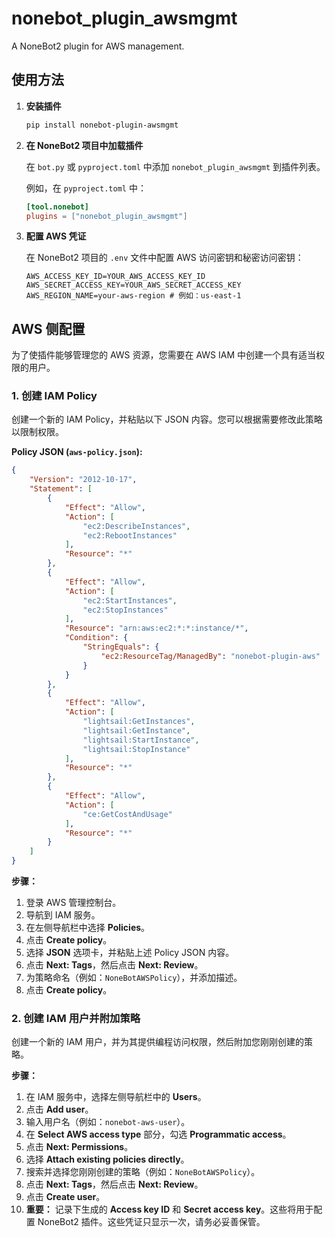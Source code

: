# nonebot_plugin_awsmgmt

A NoneBot2 plugin for AWS management.

## 使用方法

1.  **安装插件**

    ```bash
    pip install nonebot-plugin-awsmgmt
    ```

2.  **在 NoneBot2 项目中加载插件**

    在 `bot.py` 或 `pyproject.toml` 中添加 `nonebot_plugin_awsmgmt` 到插件列表。

    例如，在 `pyproject.toml` 中：

    ```toml
    [tool.nonebot]
    plugins = ["nonebot_plugin_awsmgmt"]
    ```

3.  **配置 AWS 凭证**

    在 NoneBot2 项目的 `.env` 文件中配置 AWS 访问密钥和秘密访问密钥：

    ```
    AWS_ACCESS_KEY_ID=YOUR_AWS_ACCESS_KEY_ID
    AWS_SECRET_ACCESS_KEY=YOUR_AWS_SECRET_ACCESS_KEY
    AWS_REGION_NAME=your-aws-region # 例如：us-east-1
    ```

## AWS 侧配置

为了使插件能够管理您的 AWS 资源，您需要在 AWS IAM 中创建一个具有适当权限的用户。

### 1. 创建 IAM Policy

创建一个新的 IAM Policy，并粘贴以下 JSON 内容。您可以根据需要修改此策略以限制权限。

**Policy JSON (`aws-policy.json`):**

```json
{
    "Version": "2012-10-17",
    "Statement": [
        {
            "Effect": "Allow",
            "Action": [
                "ec2:DescribeInstances",
                "ec2:RebootInstances"
            ],
            "Resource": "*"
        },
        {
            "Effect": "Allow",
            "Action": [
                "ec2:StartInstances",
                "ec2:StopInstances"
            ],
            "Resource": "arn:aws:ec2:*:*:instance/*",
            "Condition": {
                "StringEquals": {
                    "ec2:ResourceTag/ManagedBy": "nonebot-plugin-aws"
                }
            }
        },
        {
            "Effect": "Allow",
            "Action": [
                "lightsail:GetInstances",
                "lightsail:GetInstance",
                "lightsail:StartInstance",
                "lightsail:StopInstance"
            ],
            "Resource": "*"
        },
        {
            "Effect": "Allow",
            "Action": [
                "ce:GetCostAndUsage"
            ],
            "Resource": "*"
        }
    ]
}
```

**步骤：**

1.  登录 AWS 管理控制台。
2.  导航到 IAM 服务。
3.  在左侧导航栏中选择 **Policies**。
4.  点击 **Create policy**。
5.  选择 **JSON** 选项卡，并粘贴上述 Policy JSON 内容。
6.  点击 **Next: Tags**，然后点击 **Next: Review**。
7.  为策略命名（例如：`NoneBotAWSPolicy`），并添加描述。
8.  点击 **Create policy**。

### 2. 创建 IAM 用户并附加策略

创建一个新的 IAM 用户，并为其提供编程访问权限，然后附加您刚刚创建的策略。

**步骤：**

1.  在 IAM 服务中，选择左侧导航栏中的 **Users**。
2.  点击 **Add user**。
3.  输入用户名（例如：`nonebot-aws-user`）。
4.  在 **Select AWS access type** 部分，勾选 **Programmatic access**。
5.  点击 **Next: Permissions**。
6.  选择 **Attach existing policies directly**。
7.  搜索并选择您刚刚创建的策略（例如：`NoneBotAWSPolicy`）。
8.  点击 **Next: Tags**，然后点击 **Next: Review**。
9.  点击 **Create user**。
10. **重要：** 记录下生成的 **Access key ID** 和 **Secret access key**。这些将用于配置 NoneBot2 插件。这些凭证只显示一次，请务必妥善保管。